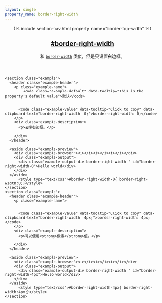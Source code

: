 ```yaml
---
layout: single
property_name: border-right-width
---
```


<section id="border-right-width" class="property">
  <header class="property-header">
    {% include section-nav.html property_name="border-top-width" %}
    <h2 class="property-name">
      <a href="{{site.url}}/#border-right-width"><span>#</span>border-right-width</a>
    </h2>
    <div class="property-description">
      <p>和 <code class="shorthand"><a href="http://cssreference.io/#border-width">border-width</a></code> 类似，但是只设置<strong>右</strong>边框。</p>
    </div>
  </header>
    <style type="text/css">.border-right-width { border-right-style: solid; }</style>




    <section class="example">
      <header class="example-header">
        <p class="example-name">
            <code class="example-default" data-tooltip="This is the property's default value">默认</code>


          <code class="example-value" data-tooltip="Click to copy" data-clipboard-text="border-right-width: 0;">border-right-width: 0;</code>
        </p>
        <div class="example-description">
          <p>去掉右边框。</p>

        </div>
      </header>

      <aside class="example-preview">
        <div class="example-browser"><i></i><i></i><i></i></div>
        <div class="example-output">
          <div class="example-output-div border-right-width " id="border-right-width-0">Hello world</div>
        </div>
      </aside>
          <style type="text/css">#border-right-width-0{ border-right-width:0;}</style>
    </section>
    <section class="example">
      <header class="example-header">
        <p class="example-name">


          <code class="example-value" data-tooltip="Click to copy" data-clipboard-text="border-right-width: 4px;">border-right-width: 4px;</code>
        </p>
        <div class="example-description">
          <p>可以使用<strong>像素</strong>值。</p>

        </div>
      </header>

      <aside class="example-preview">
        <div class="example-browser"><i></i><i></i><i></i></div>
        <div class="example-output">
          <div class="example-output-div border-right-width " id="border-right-width-4px">Hello world</div>
        </div>
      </aside>
          <style type="text/css">#border-right-width-4px{ border-right-width:4px;}</style>
    </section>
</section>
